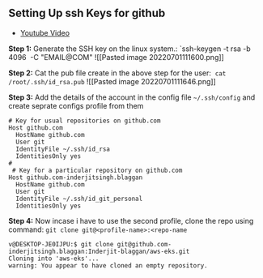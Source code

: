 ## Setting Up ssh Keys for github
- [Youtube Video](https://www.youtube.com/watch?v=zBssUO_5H_A)

**Step 1:** Generate the SSH key on the linux system.: `ssh-keygen -t rsa -b 4096  -C "EMAIL@COM"
![[Pasted image 20220701111600.png]]

**Step 2:** Cat the pub file create in the above step for the user:  `cat  /root/.ssh/id_rsa.pub`
![[Pasted image 20220701111646.png]]


**Step 3:** Add the details of the account in the config file `~/.ssh/config` and create seprate configs profile from them
```
# Key for usual repositories on github.com
Host github.com
  HostName github.com
  User git
  IdentityFile ~/.ssh/id_rsa
  IdentitiesOnly yes
#
 # Key for a particular repository on github.com
Host github.com-inderjitsingh.blaggan
  HostName github.com
  User git
  IdentityFile ~/.ssh/id_git_personal
  IdentitiesOnly yes
```

**Step 4:** Now incase i have to use the second profile, clone the repo using command: `git clone git@<profile-name>:<repo-name`
```
v@DESKTOP-JE0IJPU:$ git clone git@github.com-inderjitsingh.blaggan:Inderjit-blaggan/aws-eks.git
Cloning into 'aws-eks'...
warning: You appear to have cloned an empty repository.
```